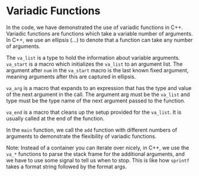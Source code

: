 # Variadic Functions

In the code, we have demonstrated the use of variadic functions in C++. Variadic functions are functions which take a variable number of arguments. In C++, we use an ellipsis (...) to denote that a function can take any number of arguments.

The `va_list` is a type to hold the information about variable arguments. `va_start` is a macro which initializes the `va_list` to an argument list. The argument after `num` in the `va_start` macro is the last known fixed argument, meaning arguments after this are captured in ellipsis.

`va_arg` is a macro that expands to an expression that has the type and value of the next argument in the call. The argument arg must be the `va_list` and type must be the type name of the next argument passed to the function.

`va_end` is a macro that cleans up the setup provided for the `va_list`. It is usually called at the end of the function.

In the `main` function, we call the `add` function with different numbers of arguments to demonstrate the flexibility of variadic functions.

Note: Instead of a container you can iterate over nicely, in C++, we use the `va_*` functions to parse the stack frame for the additional arguments, and we have to use some signal to tell us when to stop.  This is like how `sprintf` takes a format string followed by the format args.
